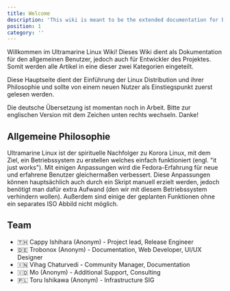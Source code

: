 ```yaml
---
title: Welcome
description: 'This wiki is meant to be the extended documentation for both end users and developers, so it is separated in those two categories.'
position: 1
category: ''
---
```

Willkommen im Ultramarine Linux Wiki! Dieses Wiki dient als Dokumentation für den allgemeinen Benutzer, jedoch auch für Entwickler des Projektes. Somit werden alle Artikel in eine dieser zwei Kategorien eingeteilt.

Diese Hauptseite dient der Einführung der Linux Distribution und ihrer Philosophie und sollte von einem neuen Nutzer als Einstiegspunkt zuerst gelesen werden.

Die deutsche Übersetzung ist momentan noch in Arbeit. Bitte zur englischen Version mit dem Zeichen unten rechts wechseln. Danke!


## Allgemeine Philosophie
Ultramarine Linux ist der spirituelle Nachfolger zu Korora Linux, mit dem Ziel, ein Betriebssystem zu erstellen welches einfach funktioniert (engl. "it just works"). Mit einigen Anpassungen wird die Fedora-Erfahrung für neue und erfahrene Benutzer gleichermaßen verbessert. Diese Anpassungen können hauptsächlich auch durch ein Skript manuell erzielt werden, jedoch benötigt man dafür extra Aufwand (den wir mit diesem Betriebssystem verhindern wollen). Außerdem sind einige der geplanten Funktionen ohne ein separates ISO Abbild nicht möglich.

## Team
- 🇹🇭 Cappy Ishihara (Anonym) - Project lead, Release Engineer
- 🇩🇪 Trobonox (Anonym) - Documentation, Web Developer, UI/UX Designer
- 🇮🇳 Vihag Chaturvedi - Community Manager, Documentation
- 🇮🇩 Mo (Anonym) - Additional Support, Consulting
- 🇵🇱 Toru Ishikawa (Anonym) - Infrastructure SIG
